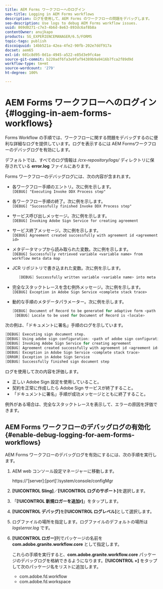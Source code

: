 ```yaml
---
title: AEM Forms ワークフローへのログイン
seo-title: Logging in AEM Forms workflows
description: ログを使用して、AEM Forms のワークフローの問題をデバッグします。
seo-description: Use logs to debug AEM Forms workflow issues.
uuid: 869d0271-c7e3-4b6d-8e63-893dc6af8b8a
contentOwner: anujkapo
products: SG_EXPERIENCEMANAGER/6.5/FORMS
topic-tags: publish
discoiquuid: 14bb521a-42ea-4fe2-90fb-202e7ddf917a
docset: aem65
exl-id: 601c8d95-0d1a-4945-a522-e85d3e9fc4ae
source-git-commit: b220adf6fa3e9faf94389b9a9416b7fca2f89d9d
workflow-type: tm+mt
source-wordcount: '279'
ht-degree: 100%

---
```


# AEM Forms ワークフローへのログイン{#logging-in-aem-forms-workflows}

Forms Workflow の手順では、ワークフローに関する問題をデバッグするのに便利な詳細なログを提供しています。ログを表示するには AEM Formsワークフローのデバッグログを有効にします。

デフォルトでは、すべてのログ情報は */crx-repository/logs/* ディレクトリに保存されている **error.log** ファイルにあります。

Forms ワークフローのデバッグログには、次の内容が含まれます。

* 各ワークフロー手順のエントリ。次に例を示します。\
   `[DEBUG] "Executing Invoke DDX Process step"`

* 各ワークフロー手順の終了。次に例を示します。\
   `[DEBUG] "Successfully finished Invoke DDX Process step"`

* サービス呼び出しメッセージ。次に例を示します。\
   `[DEBUG] Invoking Adobe Sign Service for creating agreement`

* サービス終了メッセージ。次に例を示します。\
   `[DEBUG] Agreement created successfully with agreement id <agreement id>`

* メタデータマップから読み取られた変数。次に例を示します。\
   `[DEBUG] Successfully retrieved variable <variable name> from workflow meta data map`

* JCR リポジトリで書き込まれた変数。次に例を示します。

   ```verilog
      [DEBUG] Successfully written variable <variable name> into meta data node at <JCR path where meta data is being written>
   ```

* 完全なスタックトレースを含む例外メッセージ。次に例を示します。\
   `[DEBUG] Exception in Adobe Sign Service <complete stack trace>`

* 動的な手順のメタデータパラメーター。次に例を示します。

   ```verilog
   [DEBUG] Document of Record to be generated for adaptive form <path of adaptive form>
    [DEBUG] Locale to be used for Document of Record is <locale>
   ```

次の例は、「ドキュメントに署名」手順のログを示しています。

```verilog
[DEBUG] Executing sign document step.
[DEBUG] Using adobe sign configuration: <path of adobe sign configuration>
[DEBUG] Invoking Adobe Sign Service for creating agreement
[DEBUG] Agreement created successfully with agreement id <agreement id>
[DEBUG] Exception in Adobe Sign Service <complete stack trace>
[ERROR] Exception in Adobe Sign Service
[DEBUG] Successfully finished sign document step
```

ログを使用して次の内容を評価します。

* 正しい Adobe Sign 設定を使用していること。
* 契約を正常に作成したら Adobe Sign サービスが終了すること。
* 「ドキュメントに署名」手順が成功メッセージとともに終了すること。

例外がある場合は、完全なスタックトレースを表示して、エラーの原因を評価できます。

## AEM Forms ワークフローのデバッグログの有効化 {#enable-debug-logging-for-aem-forms-workflows}

AEM Forms ワークフローのデバッグログを有効にするには、次の手順を実行します。

1. AEM web コンソール設定マネージャーに移動します。

   https://&#39;[server]:[port]&#39;/system/console/configMgr

1. **[!UICONTROL Sling]**／**[!UICONTROL ログのサポート]**&#x200B;を選択します。
1. 「**[!UICONTROL 新規ロガーを追加r]**」をタップします。
1. **[!UICONTROL デバッグ]**&#x200B;を&#x200B;**[!UICONTROL ログレベル]**&#x200B;として選択します。
1. ログファイルの場所を指定します。ログファイルのデフォルトの場所は *logs\error.log* です。
1. **[!UICONTROL ロガー]**&#x200B;列でパッケージの名前を **com.adobe.granite.workflow.core** として指定します。

   これらの手順を実行すると、**com.adobe.granite.workflow.core** パッケージのデバッグログを格納できるようになります。**[!UICONTROL +]** をタップして次のパッケージ名をリストに追加します。

   * com.adobe.fd.workflow
   * com.adobe.fd.workspace
